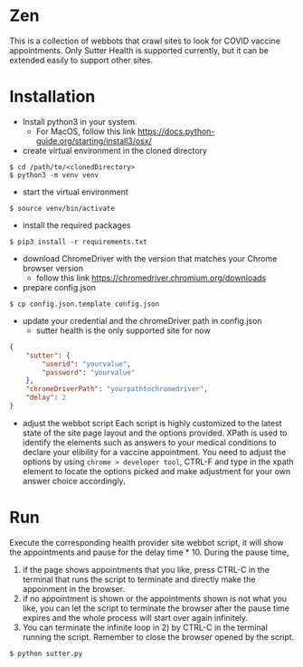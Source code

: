 # Zen
This is a collection of webbots that crawl sites to look for COVID vaccine appointments.
Only Sutter Health is supported currently, but it can be extended easily to support other sites.

# Installation
* Install python3 in your system.  
  * For MacOS, follow this link https://docs.python-guide.org/starting/install3/osx/
* create virtual environment in the cloned directory 
```
$ cd /path/to/<clonedDirectory>
$ python3 -m venv venv
```
* start the virtual environment
```
$ source venv/bin/activate
```
* install the required packages
```
$ pip3 install -r requirements.txt
```
* download ChromeDriver with the version that matches your Chrome browser version
  * follow this link https://chromedriver.chromium.org/downloads
* prepare config.json
```
$ cp config.json.template config.json
```
* update your credential and the chromeDriver path in config.json
  * sutter health is the only supported site for now
```json
{
    "sutter": {
        "userid": "yourvalue",
        "password": "yourvalue"
    },
    "chromeDriverPath": "yourpathtochromedriver",
    "delay": 2
}

```
* adjust the webbot script
Each script is highly customized to the latest state of the site page layout and the options provided.  XPath is used to identify the elements such as answers to your medical conditions to declare your elibility for a vaccine appointment.  You need to adjust the options by using `chrome > developer tool`, CTRL-F and type in the xpath element to locate the options picked and make adjustment for your own answer choice accordingly.  

# Run
Execute the corresponding health provider site webbot script, it will show the appointments and pause for the delay time * 10.   During the pause time, 
1. if the page shows appointments that you like, press CTRL-C in the terminal that runs the script to terminate and directly make the appoinment in the browser.
2. if no appointment is shown or the appointments shown is not what you like, you can let the script to terminate the browser after the pause time expires and the whole process will start over again  infinitely.
3. You can terminate the infinite loop in 2) by CTRL-C in the terminal running the script.  Remember to close the browser opened by the script. 
```
$ python sutter.py
```